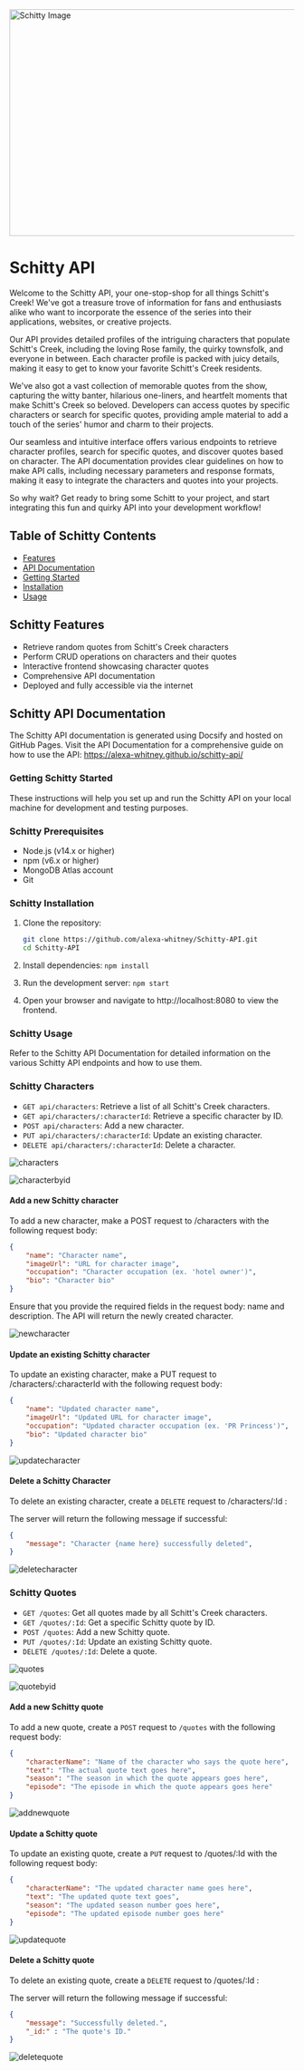 <img src="./images/schitty.png" alt="Schitty Image" width="650" height="400">

# Schitty API

Welcome to the Schitty API, your one-stop-shop for all things Schitt's Creek! We've got a treasure trove of information for fans and enthusiasts alike who want to incorporate the essence of the series into their applications, websites, or creative projects.

Our API provides detailed profiles of the intriguing characters that populate Schitt's Creek, including the loving Rose family, the quirky townsfolk, and everyone in between. Each character profile is packed with juicy details, making it easy to get to know your favorite Schitt's Creek residents.

We've also got a vast collection of memorable quotes from the show, capturing the witty banter, hilarious one-liners, and heartfelt moments that make Schitt's Creek so beloved. Developers can access quotes by specific characters or search for specific quotes, providing ample material to add a touch of the series' humor and charm to their projects.

Our seamless and intuitive interface offers various endpoints to retrieve character profiles, search for specific quotes, and discover quotes based on character. The API documentation provides clear guidelines on how to make API calls, including necessary parameters and response formats, making it easy to integrate the characters and quotes into your projects.

So why wait? Get ready to bring some Schitt to your project, and start integrating this fun and quirky API into your development workflow!

## Table of Schitty Contents

- [Features](#schitty-features)
- [API Documentation](#schitty-api-documentation)
- [Getting Started](#getting-schitty-started)
- [Installation](#schitty-installation)
- [Usage](#schitty-usage)


## Schitty Features

- Retrieve random quotes from Schitt's Creek characters
- Perform CRUD operations on characters and their quotes
- Interactive frontend showcasing character quotes
- Comprehensive API documentation
- Deployed and fully accessible via the internet

## Schitty API Documentation

The Schitty API documentation is generated using Docsify and hosted on GitHub Pages. Visit the API Documentation for a comprehensive guide on how to use the API: https://alexa-whitney.github.io/schitty-api/

### Getting Schitty Started

These instructions will help you set up and run the Schitty API on your local machine for development and testing purposes.

### Schitty Prerequisites

- Node.js (v14.x or higher)
- npm (v6.x or higher)
- MongoDB Atlas account
- Git

### Schitty Installation

1. Clone the repository:
   ```bash
   git clone https://github.com/alexa-whitney/Schitty-API.git
   cd Schitty-API
   ```

2. Install dependencies:
    ``` npm install ```

3. Run the development server:
    ```npm start```

4. Open your browser and navigate to http://localhost:8080 to view the frontend.

### Schitty Usage

Refer to the Schitty API Documentation for detailed information on the various Schitty API endpoints and how to use them.

### Schitty Characters
- `GET api/characters`: Retrieve a list of all Schitt's Creek characters.
- `GET api/characters/:characterId`: Retrieve a specific character by ID.
- `POST api/characters`: Add a new character.
- `PUT api/characters/:characterId`: Update an existing character.
- `DELETE api/characters/:characterId`: Delete a character.

![characters](./images/characters.png)

![characterbyid](./images/character2.png)

#### Add a new Schitty character
To add a new character, make a POST request to /characters with the following request body:
```json
{
    "name": "Character name",
    "imageUrl": "URL for character image",
    "occupation": "Character occupation (ex. 'hotel owner')",
    "bio": "Character bio"
}
```
Ensure that you provide the required fields in the request body: name and description. The API will return the newly created character.

![newcharacter](./images/addnewcharacter.png)

#### Update an existing Schitty character
To update an existing character, make a PUT request to /characters/:characterId with the following request body:
```json
{
    "name": "Updated character name",
    "imageUrl": "Updated URL for character image",
    "occupation": "Updated character occupation (ex. 'PR Princess')",
    "bio": "Updated character bio"
}
```

![updatecharacter](./images/editcharacter.png)

#### Delete a Schitty Character
To delete an existing character, create a `DELETE` request to /characters/:Id :

The server will return the following message if successful:

```json
{
    "message": "Character {name here} successfully deleted",
}
```

![deletecharacter](./images/deletecharacter.png)

### Schitty Quotes

- `GET /quotes`: Get all quotes made by all Schitt's Creek characters.
- `GET /quotes/:Id`: Get a specific Schitty quote by ID.
- `POST /quotes`: Add a new Schitty quote.
- `PUT /quotes/:Id`: Update an existing Schitty quote.
- `DELETE /quotes/:Id`: Delete a quote.

![quotes](./images/quotes.png)

![quotebyid](./images/quote2.png)

#### Add a new Schitty quote
To add a new quote, create a `POST` request to `/quotes` with the following request body:
```json
{
    "characterName": "Name of the character who says the quote here",
    "text": "The actual quote text goes here",
    "season": "The season in which the quote appears goes here",
    "episode": "The episode in which the quote appears goes here"
}
```
![addnewquote](./images/addnewquote.png)

#### Update a Schitty quote
To update an existing quote, create a `PUT` request to /quotes/:Id with the following request body:
```json
{
    "characterName": "The updated character name goes here",
    "text": "The updated quote text goes",
    "season": "The updated season number goes here",
    "episode": "The updated episode number goes here"
}
```
![updatequote](./images/editquote.png)

#### Delete a Schitty quote
To delete an existing quote, create a `DELETE` request to /quotes/:Id :

The server will return the following message if successful:

```json
{
    "message": "Successfully deleted.",
    "_id:" : "The quote's ID."
}
```

![deletequote](./images/deletequote.png)